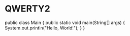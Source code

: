 # QWERTY2
public class Main {
    public static void main(String[] args) {
        System.out.println("Hello, World!");
    }
}
